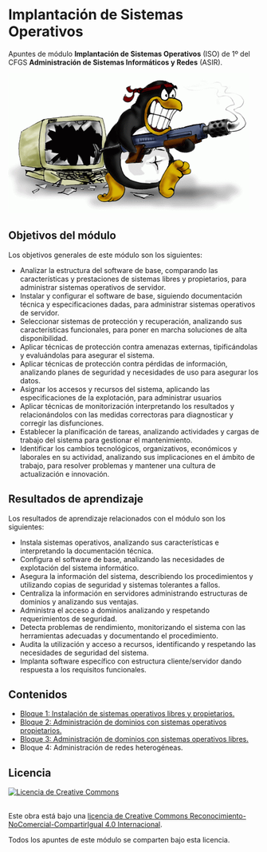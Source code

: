 # Implantación de Sistemas Operativos

Apuntes de módulo **Implantación de Sistemas Operativos** (ISO) de 1º del CFGS **Administración de Sistemas Informáticos y Redes** (ASIR).

![Logo ISO](administrador_sistemas_operativos.png)

## Objetivos del módulo
Los objetivos generales de este módulo son los siguientes:

- Analizar la estructura del software de base, comparando las características y prestaciones de sistemas libres y propietarios, para administrar sistemas operativos de servidor.
- Instalar y configurar el software de base, siguiendo documentación técnica y especificaciones dadas, para administrar sistemas operativos de servidor.
- Seleccionar sistemas de protección y recuperación, analizando sus características funcionales, para poner en marcha soluciones de alta disponibilidad.
- Aplicar técnicas de protección contra amenazas externas, tipificándolas y evaluándolas para asegurar el sistema.
- Aplicar técnicas de protección contra pérdidas de información, analizando planes de seguridad y necesidades de uso para asegurar los datos.
- Asignar los accesos y recursos del sistema, aplicando las especificaciones de la explotación, para administrar usuarios
- Aplicar técnicas de monitorización interpretando los resultados y relacionándolos con las medidas correctoras para diagnosticar y corregir las disfunciones.
- Establecer la planificación de tareas, analizando actividades y cargas de trabajo del sistema para gestionar el mantenimiento.
- Identificar los cambios tecnológicos, organizativos, económicos y laborales en su actividad, analizando sus implicaciones en el ámbito de trabajo, para resolver problemas y mantener una cultura de actualización e innovación.

## Resultados de aprendizaje
Los resultados de aprendizaje relacionados con el módulo son los siguientes:

- Instala sistemas operativos, analizando sus características e interpretando la documentación técnica.
- Configura el software de base, analizando las necesidades de explotación del sistema informático.
- Asegura la información del sistema, describiendo los procedimientos y utilizando copias de seguridad y sistemas tolerantes a fallos.
- Centraliza la información en servidores administrando estructuras de dominios y analizando sus ventajas.
- Administra el acceso a dominios analizando y respetando requerimientos de seguridad.
- Detecta problemas de rendimiento, monitorizando el sistema con las herramientas adecuadas y documentando el procedimiento.
- Audita la utilización y acceso a recursos, identificando y respetando las necesidades de seguridad del sistema.
- Implanta software específico con estructura cliente/servidor dando respuesta a los requisitos funcionales.

## Contenidos
- [Bloque 1: Instalación de sistemas operativos libres y propietarios.](bloc1/README.md)
- [Bloque 2: Administración de dominios con sistemas operativos propietarios.](./bloc2/README.md)
- [Bloque 3: Administración de dominios con sistemas operativos libres.](bloc3/README.md)
- Bloque 4: Administración de redes heterogéneas.

## Licencia

<a rel="license" href="http://creativecommons.org/licenses/by-nc-sa/4.0/"><img alt="Licencia de Creative Commons" style="border-width:0" src="https://i.creativecommons.org/l/by-nc-sa/4.0/88x31.png" /></a>

<br />Este obra está bajo una <a rel="license" href="http://creativecommons.org/licenses/by-nc-sa/4.0">licencia de Creative Commons Reconocimiento-NoComercial-CompartirIgual 4.0 Internacional</a>.

Todos los apuntes de este módulo se comparten bajo esta licencia.
